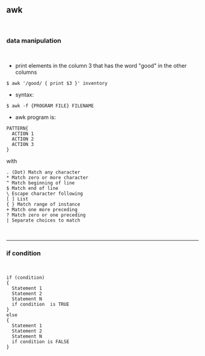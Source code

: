 ## awk

<br>


### data manipulation

<br>

* print elements in the column 3 that has the word "good" in the other columns

```
$ awk '/good/ { print $3 }' inventory
```

* syntax:

```
$ awk -f {PROGRAM FILE} FILENAME
```

* awk program is:

```
PATTERN{
  ACTION 1
  ACTION 2
  ACTION 3
}
```

with

```
. (Dot) Match any character
* Match zero or more character
^ Match beginning of line
$ Match end of line
\ Escape character following
[ ] List
{ } Match range of instance
+ Match one more preceding
? Match zero or one preceding
| Separate choices to match
```

<br>

---

### if condition

<br>

```
if (condition)
{
  Statement 1
  Statement 2
  Statement N
  if condition  is TRUE
}
else
{
  Statement 1
  Statement 2
  Statement N
  if condition is FALSE
}
```

